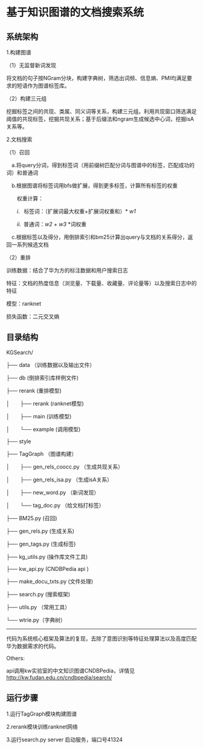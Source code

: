 ﻿# 基于知识图谱的文档搜索系统



## 系统架构 ##

1.构建图谱

（1）无监督新词发现

将文档的句子按NGram分块，构建字典树，筛选出词频、信息熵、PMI均满足要求的短语作为图谱标签库。

（2）构建三元组

挖掘标签之间的共现、类属、同义词等关系，构建三元组。利用共现窗口筛选满足阈值的共现标签，挖掘共现关系；基于后缀法和ngram生成候选中心词，挖掘isA关系等。

2.文档搜索

（1）召回

&emsp;a.将query分词，得到标签词（用前缀树匹配分词与图谱中的标签，匹配成功的词）和普通词

&emsp;b.根据图谱将标签词用bfs做扩展，得到更多标签，计算所有标签的权重

&emsp;&emsp;权重计算：
	
&emsp;&emsp;*i.* &ensp;标签词：（扩展词最大权重+扩展词权重和）* *w1*

&emsp;&emsp;*ii.*&ensp;普通词：*w2*  + *w3* *词权重

&emsp;c.根据标签以及得分，用倒排索引和bm25计算出query与文档的关系得分，返回一系列候选文档

（2）重排

训练数据：结合了华为方的标注数据和用户搜索日志

特征：文档的热度信息（浏览量、下载量、收藏量、评论量等）以及搜索日志中的特征

模型：ranknet

损失函数：二元交叉熵




## 目录结构 ##





KGSearch/

├── data （训练数据以及输出文件）

├── db   (倒排索引库样例文件)

├── rerank (重排模型)

│&emsp;&emsp;├── rerank (ranknet模型)

│&emsp;&emsp;├── main (训练模型)

│&emsp;&emsp;└── example (调用模型)

├── style

├── TagGraph （图谱构建）

│&emsp;&emsp;├── gen_rels_coocc.py （生成共现关系）

│&emsp;&emsp;├── gen_rels_isa.py （生成isA关系）

│&emsp;&emsp;├── new_word.py （新词发现）

│&emsp;&emsp;└── tag_doc.py （给文档打标签）

├── BM25.py (召回)

├── gen_rels.py (生成关系)

├── gen_tags.py (生成标签)

├── kg_utils.py (操作库文件工具)

├── kw_api.py (CNDBPedia api )

├── make_docu_txts.py (文件处理)

├── search.py (搜索框架)

├── utils.py （常用工具）

└──  wtrie.py（字典树）



----------
代码为系统核心框架及算法的复现，去除了意图识别等特征处理算法以及高度匹配华为数据需求的代码。

Others:

api调用kw实验室的中文知识图谱CNDBPedia，详情见 http://kw.fudan.edu.cn/cndbpedia/search/


## 运行步骤 ##
1.运行TagGraph模块构建图谱

2.rerank模块训练ranknet网络

3.运行search.py server 启动服务，端口号41324


